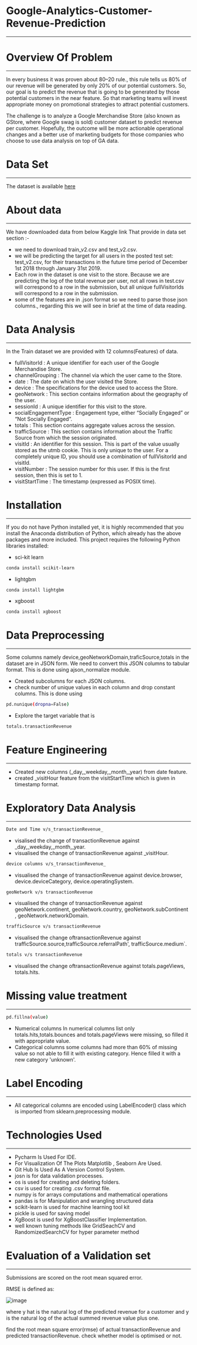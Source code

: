# Google-Analytics-Customer-Revenue-Prediction
-------------------------------------------------------

# Overview Of Problem
----------------------------------------------------------------------

In every business it was proven about 80–20 rule., this rule tells us 80% of our revenue will be generated by only 20% of our potential customers. So, our goal is to predict the revenue that is going to be generated by those potential customers in the near feature. So that marketing teams will invest appropriate money on promotional strategies to attract potential customers.

The challenge is to analyze a Google Merchandise Store (also known as GStore, where Google swag is sold) customer dataset to predict revenue per customer. Hopefully, the outcome will be more actionable operational changes and a better use of marketing budgets for those companies who choose to use data analysis on top of GA data.

# Data Set
--------------------------------------------------------------------------

The dataset is available [here](https://www.kaggle.com/c/ga-customer-revenue-prediction/data)

# About data 
--------------------------------------------------------------------------

We have downloaded data from below Kaggle link That provide in data set section :-

 * we need to download train_v2.csv and test_v2.csv.
 * we will be predicting the target for all users in the posted test set: test_v2.csv, for their transactions in the future time period of December 1st 2018 through January 31st 2019.
 * Each row in the dataset is one visit to the store. Because we are predicting the log of the total revenue per user, not all rows in test.csv will correspond to a row in the submission, but all unique fullVisitorIds will correspond to a row in the submission.
 * some of the features are in .json format so we need to parse those json columns., regarding this we will see in brief at the time of data reading.

# Data Analysis
------------------------------------------------------------------------

In the Train dataset we are provided with 12 columns(Features) of data.

 * fullVisitorId : A unique identifier for each user of the Google Merchandise Store.
 * channelGrouping : The channel via which the user came to the Store.
 * date : The date on which the user visited the Store.
 * device : The specifications for the device used to access the Store.
 * geoNetwork : This section contains information about the geography of the user.
 * sessionId : A unique identifier for this visit to the store.
 * socialEngagementType : Engagement type, either “Socially Engaged” or “Not Socially Engaged”.
 * totals : This section contains aggregate values across the session.
 * trafficSource : This section contains information about the Traffic Source from which the session originated.
 * visitId : An identifier for this session. This is part of the value usually stored as the utmb cookie. This is only unique to the user. For a completely unique ID, you should use a combination of fullVisitorId and visitId.
 * visitNumber : The session number for this user. If this is the first session, then this is set to 1.
 * visitStartTime : The timestamp (expressed as POSIX time).

# Installation
-------------------------------------------------------------------------------------

If you do not have Python installed yet, it is highly recommended that you install the Anaconda distribution of Python, which already has the above packages and more included. This project requires the following Python libraries installed:

* sci-kit learn
```bash 
conda install scikit-learn 
``` 

* lightgbm
```bash 
conda install lightgbm 
```

* xgboost
```bash 
conda install xgboost 
```
  
# Data Preprocessing
  ---------------------------------------------------------------------

Some columns namely device,geoNetworkDomain,traficSource,totals in the dataset are in JSON form. We need to convert this JSON columns to tabular format. This is done using ajson_normalize module.

* Created subcolumns for each JSON columns.
* check number of unique values in each column and drop constant columns. This is done using
```bash 
pd.nunique(dropna=False)
``` 
* Explore the target variable that is 
```bash 
totals.transactionRevenue
```

# Feature Engineering
--------------------------------------------------------------------------------

 * Created new columns (_day,_weekday,_month,_year) from date feature.
 * created _visitHour feature from the visitStartTime which is given in timestamp format.

# Exploratory Data Analysis
----------------------------------------------------------------------------------

```bash 
Date and Time v/s_transactionRevenue_
```

 * visalised the change of transactionRevenue against _day,_weekday,_month,_year.
 * visualised the change of transactionRevenue against _visitHour.

```bash 
device columns v/s_transactionRevenue_
```

 * visualised the change of transactionRevenue against device.browser, device.deviceCategory, device.operatingSystem.

```bash 
geoNetwork v/s transactionRevenue
```

 * visualised the change of transactionRevenue against geoNetwork.continent, geoNetwork.country, geoNetwork.subContinent , geoNetwork.networkDomain.

```bash 
trafficSource v/s transactionRevenue
```

 * visualised the change oftransactionRevenue against trafficSource.source,trafficSource.referralPath', trafficSource.medium`.

```bash 
totals v/s transactionRevenue
```

 * visualised the change oftransactionRevenue against totals.pageViews, totals.hits.

# Missing value treatment
-----------------------------------------------------
```bash 
pd.fillna(value)
```

 * Numerical columns In numerical columns list only totals.hits,totals.bounces and totals.pageViews were missing, so filled it with appropriate value.
 * Categorical columns some columns had more than 60% of missing value so not able to fill it with existing category. Hence filled it with a new category 'unknown'.

# Label Encoding
----------------------------------------------------------------------

 * All categorical columns are encoded using LabelEncoder() class which is imported from sklearn.preprocessing module.

# Technologies Used
---------------------------------------------------------------

 * Pycharm Is Used For IDE.
 * For Visualization Of The Plots Matplotlib , Seaborn Are Used.
 * Git Hub Is Used As A Version Control System.
 * josn is for data validation processes.
 * os is used for creating and deleting folders.
 * csv is used for creating .csv format file.
 * numpy is for arrays computations and mathematical operations
 * pandas is for Manipulation and wrangling structured data
 * scikit-learn is used for machine learning tool kit
 * pickle is used for saving model
 * XgBoost is used for XgBoostClassifier Implementation.
 * well known tuning methods like GridSeachCV and RandomizedSearchCV for hyper parameter method

# Evaluation of a Validation set
-----------------------------------------------------------------------------------

Submissions are scored on the root mean squared error.

RMSE is defined as:





![image](https://user-images.githubusercontent.com/76476273/138594782-5d3b029c-b2b3-4240-9e10-ab784396083e.png)




where y hat is the natural log of the predicted revenue for a customer and y is the natural log of the actual summed revenue value plus one.

find the root mean square error(rmse) of actual transactionRevenue and predicted transactionRevenue. check whether model is optimised or not.

